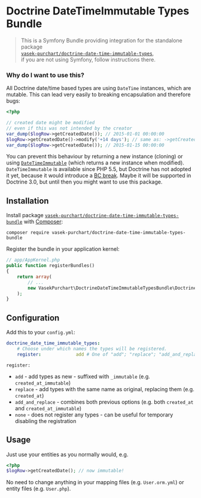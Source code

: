 Doctrine DateTimeImmutable Types Bundle
=======================================

> This is a Symfony Bundle providing integration for the standalone package  
[`vasek-purchart/doctrine-date-time-immutable-types`](https://github.com/VasekPurchart/Doctrine-Date-Time-Immutable-Types),  
if you are not using Symfony, follow instructions there.

### Why do I want to use this?

All Doctrine date/time based types are using `DateTime` instances, which are mutable. This can lead very easily to breaking encapsulation and therefore bugs:

```php
<?php

// created date might be modified
// even if this was not intended by the creator
var_dump($logRow->getCreatedDate()); // 2015-01-01 00:00:00
$logRow->getCreatedDate()->modify('+14 days'); // same as: ->getCreatedDate()->add(new \DateInterval('P14D'));
var_dump($logRow->getCreatedDate()); // 2015-01-15 00:00:00
```

You can prevent this behaviour by returning a new instance (cloning) or using [`DateTimeImmutable`](http://php.net/manual/en/class.datetimeimmutable.php) (which returns a new instance when modified). `DateTimeImmutable` is available since PHP 5.5, but Doctrine has not adopted it yet, because it would introduce a [BC break](http://www.doctrine-project.org/jira/browse/DBAL-662). Maybe it will be supported in Doctrine 3.0, but until then you might want to use this package.

Installation
------------

Install package [`vasek-purchart/doctrine-date-time-immutable-types-bundle`](https://packagist.org/packages/vasek-purchart/doctrine-date-time-immutable-types-bundle) with [Composer](https://getcomposer.org/):

```
composer require vasek-purchart/doctrine-date-time-immutable-types-bundle
```

Register the bundle in your application kernel:
```php
// app/AppKernel.php
public function registerBundles()
{
	return array(
		// ...
		new VasekPurchart\DoctrineDateTimeImmutableTypesBundle\DoctrineDateTimeImmutableTypesBundle(),
	);
}
```

Configuration
-------------

Add this to your `config.yml`:

```yaml
doctrine_date_time_immutable_types:
    # Choose under which names the types will be registered.
    register:             add # One of "add"; "replace"; "add_and_replace"; "none"
```

`register:`
  * `add` - add types as new - suffixed with `_immutable` (e.g. `created_at_immutable`)
  * `replace` - add types with the same name as original, replacing them (e.g. `created_at`)
  * `add_and_replace` - combines both previous options (e.g. both `created_at` and `created_at_immutable`)
  * `none` - does not register any types - can be useful for temporary disabling the registration

Usage
-----

Just use your entities as you normally would, e.g.
```php
<?php
$logRow->getCreatedDate(); // now immutable!
```
No need to change anything in your mapping files (e.g. `User.orm.yml`) or entity files (e.g. `User.php`).
